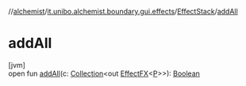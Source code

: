 //[alchemist](../../../index.md)/[it.unibo.alchemist.boundary.gui.effects](../index.md)/[EffectStack](index.md)/[addAll](add-all.md)

# addAll

[jvm]\
open fun [addAll](add-all.md)(c: [Collection](https://docs.oracle.com/javase/8/docs/api/java/util/Collection.html)<out [EffectFX](../-effect-f-x/index.md)<[P](../../it.unibo.alchemist.boundary.gui.effects.json/-effect-group-adapter/index.md)>>): [Boolean](https://kotlinlang.org/api/latest/jvm/stdlib/kotlin/-boolean/index.html)
